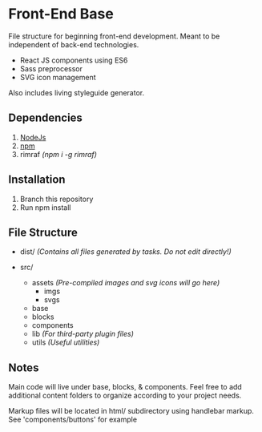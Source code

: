 # Front-End Base #

File structure for beginning front-end development.  Meant to be independent of back-end technologies.  

  * React JS components using ES6
  * Sass preprocessor
  * SVG icon management

Also includes living styleguide generator.

## Dependencies ##
  1. [NodeJs](https://nodejs.org/en/)
  2. [npm](https://www.npmjs.com/) 
  3. rimraf _(npm i -g rimraf)_

## Installation ##
  1. Branch this repository
  2. Run npm install

## File Structure ##
* dist/     _(Contains all files generated by tasks.  Do not edit directly!)_
    
* src/
    * assets    _(Pre-compiled images and svg icons will go here)_
        * imgs
        * svgs
    * base
    * blocks
    * components
    * lib     _(For third-party plugin files)_
    * utils   _(Useful utilities)_
    
## Notes ##
Main code will live under base, blocks, & components.  Feel free to add additional content folders to organize according to your project needs.

Markup files will be located in html/ subdirectory using handlebar markup.  See 'components/buttons' for example
